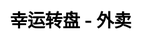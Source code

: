 ---
title: 幸运转盘 - 外卖
layout: lucky_wheel/lucky_wheel_general
description: 不知道点什么外卖，试试幸运转盘.
js: ["js/game/lucky_wheel/lucky_wheel_general.js"]
css: ["css/game/lucky_wheel/lucky_wheel.css"]
---